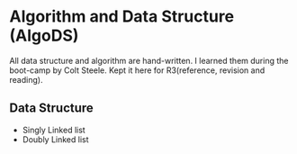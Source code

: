 # Algorithm and Data Structure (AlgoDS)

All data structure and algorithm are hand-written. I learned them during the boot-camp by Colt Steele. Kept it here for R3(reference, revision and reading). 

## Data Structure

 - Singly Linked list
 - Doubly Linked list
